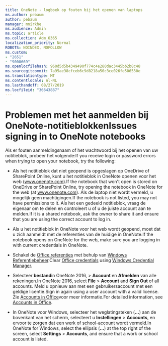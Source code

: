 ```yaml
---
title: OneNote - logboek op fouten bij het openen van laptops
ms.author: pebaum
author: pebaum
manager: mnirkhe
ms.audience: Admin
ms.topic: article
ms.collection: Adm_O365
localization_priority: Normal
ROBOTS: NOINDEX, NOFOLLOW
ms.custom:
- "2651"
- "9000669"
ms.openlocfilehash: 960d5d5b4349490f774c4e280dac3445bb2b8c48
ms.sourcegitcommit: 7a95ae38cfceb6c9d8218a50c3ce026fe506530e
ms.translationtype: MT
ms.contentlocale: nl-NL
ms.lasthandoff: 08/27/2019
ms.locfileid: "36643887"
---
```

# <a name="issues-signing-in-to-onenote-notebooks"></a><span data-ttu-id="3ade8-102">Problemen met het aanmelden bij OneNote-notitieblokken</span><span class="sxs-lookup"><span data-stu-id="3ade8-102">Issues signing in to OneNote notebooks</span></span>

<span data-ttu-id="3ade8-103">Als er fouten aanmeldingsnaam of het wachtwoord bij het openen van uw notitieblok, probeer het volgende:</span><span class="sxs-lookup"><span data-stu-id="3ade8-103">If you receive login or password errors when trying to open your notebook, try the following:</span></span>

- <span data-ttu-id="3ade8-104">Als het notitieblok dat niet geopend is opgeslagen op OneDrive of SharePoint Online, kunt u het notitieblok in OneNote openen voor het web (www.onenote.com).</span><span class="sxs-lookup"><span data-stu-id="3ade8-104">If the notebook that won't open is stored on OneDrive or SharePoint Online, try opening the notebook in OneNote for the web (at www.onenote.com).</span></span> <span data-ttu-id="3ade8-105">Als de laptop niet wordt vermeld, u mogelijk geen machtigingen.</span><span class="sxs-lookup"><span data-stu-id="3ade8-105">If the notebook is not listed, you may not have permissions to it.</span></span> <span data-ttu-id="3ade8-106">Als het een gedeeld notitieblok, vraag de eigenaar om te delen en controleert u of u de juiste account aan te melden.</span><span class="sxs-lookup"><span data-stu-id="3ade8-106">If it is a shared notebook, ask the owner to share it and ensure that you are using the correct account to log in.</span></span>

- <span data-ttu-id="3ade8-107">Als u het notitieblok in OneNote voor het web wordt geopend, moet dat u zich aanmeldt met de referenties van de huidige in OneNote.</span><span class="sxs-lookup"><span data-stu-id="3ade8-107">If the notebook opens on OneNote for the web, make sure you are logging in with current credentials in OneNote.</span></span> 

- <span data-ttu-id="3ade8-108">Schakel de [Office referenties](https://docs.microsoft.com/office/troubleshoot/error-messages/another-account-already-signed-in#step-3-clear-cached-credentials-on-the-computer) met behulp van [Windows Referentiebeheer](https://support.microsoft.com/help/4026814/windows-accessing-credential-manager).</span><span class="sxs-lookup"><span data-stu-id="3ade8-108">Clear [Office credentials](https://docs.microsoft.com/office/troubleshoot/error-messages/another-account-already-signed-in#step-3-clear-cached-credentials-on-the-computer) using [Windows Credential Manager](https://support.microsoft.com/help/4026814/windows-accessing-credential-manager).</span></span>

- <span data-ttu-id="3ade8-109">Selecteer **bestand**in OneNote 2016, > **Account** en **Afmelden** van alle rekeningen.</span><span class="sxs-lookup"><span data-stu-id="3ade8-109">In OneNote 2016, select **File** > **Account** and **Sign Out** of all accounts.</span></span> <span data-ttu-id="3ade8-110">Meld u opnieuw aan met een gebruikersaccount met een geldige licentie.</span><span class="sxs-lookup"><span data-stu-id="3ade8-110">Sign in again using a user account with a valid license.</span></span> <span data-ttu-id="3ade8-111">Zie [Accounts in Office](https://support.office.com/article/accounts-in-office-628ea040-f265-49de-b986-be09c3ebf8a9)voor meer informatie.</span><span class="sxs-lookup"><span data-stu-id="3ade8-111">For detailed information, see [Accounts in Office](https://support.office.com/article/accounts-in-office-628ea040-f265-49de-b986-be09c3ebf8a9).</span></span>

- <span data-ttu-id="3ade8-112">In OneNote voor Windows, selecteer het weglatingsteken (**...**) aan de bovenkant van het scherm, selecteert u **Instellingen** > **Accounts**, en ervoor te zorgen dat een werk of school-account wordt vermeld.</span><span class="sxs-lookup"><span data-stu-id="3ade8-112">In OneNote for Windows, select the ellipsis (**…**) at the top right of the screen, select **Settings** > **Accounts**, and ensure that a work or school account is listed.</span></span>